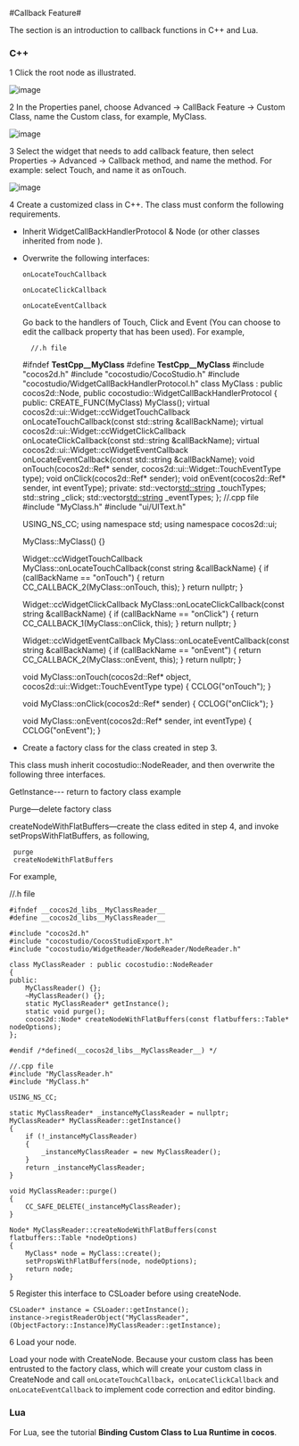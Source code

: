#Callback Feature#

The section is an introduction to callback functions in C++ and Lua.

### C++ ###

1   Click the root node as illustrated.

   ![image](../../studio-img/HowToCode/CallBack/image001.png)

2 In the Properties panel, choose Advanced -> CallBack Feature -> Custom Class, name the Custom class, for example, MyClass.

   ![image](../../studio-img/HowToCode/CallBack/image002.png)

3 Select the widget that needs to add callback feature, then select Properties -> Advanced -> Callback method, and name the method. For example: select Touch, and name it as onTouch.

   ![image](../../studio-img/HowToCode/CallBack/image003.png)

4 Create a customized class in C++. The class must conform the following requirements.

- Inherit WidgetCallBackHandlerProtocol & Node (or other classes inherited from node ).

- Overwrite the following interfaces:

	  onLocateTouchCallback

	  onLocateClickCallback

	  onLocateEventCallback

  Go back to the handlers of Touch, Click and Event (You can choose to edit the callback property that has been used). For example,

        //.h file

	#ifndef __TestCpp__MyClass__
	#define __TestCpp__MyClass__
	#include "cocos2d.h"
	#include "cocostudio/CocoStudio.h"
	#include "cocostudio/WidgetCallBackHandlerProtocol.h"
	class MyClass : public cocos2d::Node, public cocostudio::WidgetCallBackHandlerProtocol
	{
	public:
		CREATE_FUNC(MyClass)
		MyClass();
		virtual cocos2d::ui::Widget::ccWidgetTouchCallback
		onLocateTouchCallback(const std::string &callBackName);
		virtual cocos2d::ui::Widget::ccWidgetClickCallback
		onLocateClickCallback(const std::string &callBackName);
		virtual cocos2d::ui::Widget::ccWidgetEventCallback
		onLocateEventCallback(const std::string &callBackName);
		void onTouch(cocos2d::Ref* sender, cocos2d::ui::Widget::TouchEventType type);
		void onClick(cocos2d::Ref* sender);
		void onEvent(cocos2d::Ref* sender, int eventType);
	 private:
		std::vector<std::string> _touchTypes;
		std::string _click;
		std::vector<std::string> _eventTypes;
	};
	//.cpp file
	#include "MyClass.h"
	#include "ui/UIText.h"

	USING_NS_CC;
	using namespace std;
	using namespace cocos2d::ui;

	MyClass::MyClass()
	{}

	Widget::ccWidgetTouchCallback MyClass::onLocateTouchCallback(const string &callBackName)
	{
		if (callBackName == "onTouch")
		{
			return CC_CALLBACK_2(MyClass::onTouch, this);
		}
		return nullptr;
	}

	Widget::ccWidgetClickCallback MyClass::onLocateClickCallback(const string &callBackName)
	{
		if (callBackName == "onClick")
		{
			return CC_CALLBACK_1(MyClass::onClick, this);
		}
		return nullptr;
	}

	Widget::ccWidgetEventCallback MyClass::onLocateEventCallback(const string &callBackName)
	{
		if (callBackName == "onEvent")
		{
			return CC_CALLBACK_2(MyClass::onEvent, this);
		}
		return nullptr;
	}

	void MyClass::onTouch(cocos2d::Ref* object, cocos2d::ui::Widget::TouchEventType type)
	{
		CCLOG("onTouch");
	}

	void MyClass::onClick(cocos2d::Ref* sender)
	{
		CCLOG("onClick");
	}

	void MyClass::onEvent(cocos2d::Ref* sender, int eventType)
	{
		CCLOG("onEvent");
	}


- Create a factory class for the class created in step 3.

This class mush inherit cocostudio::NodeReader, and then overwrite the following three interfaces.

Getlnstance--- return to factory class example

Purge—delete factory class

createNodeWithFlatBuffers—create the class edited in step 4, and invoke setPropsWithFlatBuffers, as following,

     purge
     createNodeWithFlatBuffers

For example,

   //.h file

	#ifndef __cocos2d_libs__MyClassReader__
	#define __cocos2d_libs__MyClassReader__

	#include "cocos2d.h"
	#include "cocostudio/CocosStudioExport.h"
	#include "cocostudio/WidgetReader/NodeReader/NodeReader.h"

	class MyClassReader : public cocostudio::NodeReader
	{
	public:
		MyClassReader() {};
		~MyClassReader() {};
		static MyClassReader* getInstance();
		static void purge();
		cocos2d::Node* createNodeWithFlatBuffers(const flatbuffers::Table* nodeOptions);
	};

	#endif /*defined(__cocos2d_libs__MyClassReader__) */

	//.cpp file
	#include "MyClassReader.h"
	#include "MyClass.h"

	USING_NS_CC;

    static MyClassReader* _instanceMyClassReader = nullptr;
	MyClassReader* MyClassReader::getInstance()
	{
		if (!_instanceMyClassReader)
		{
			_instanceMyClassReader = new MyClassReader();
		}
		return _instanceMyClassReader;
	}

	void MyClassReader::purge()
	{
		CC_SAFE_DELETE(_instanceMyClassReader);
	}

	Node* MyClassReader::createNodeWithFlatBuffers(const flatbuffers::Table *nodeOptions)
	{
		MyClass* node = MyClass::create();
		setPropsWithFlatBuffers(node, nodeOptions);
		return node;
	}

5 Register this interface to CSLoader before using createNode.

	CSLoader* instance = CSLoader::getInstance();
	instance->registReaderObject("MyClassReader",(ObjectFactory::Instance)MyClassReader::getInstance);

6 Load your node.

Load your node with CreateNode. Because your custom class has been entrusted to the factory class, which will create your custom class in CreateNode and call `onLocateTouchCallback`，`onLocateClickCallback` and `onLocateEventCallback` to implement code correction and editor binding.

### Lua ###

For Lua, see the tutorial **Binding Custom Class to Lua Runtime in cocos**.
